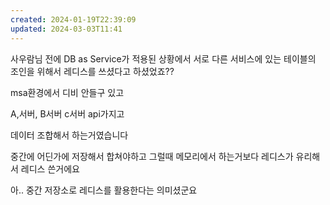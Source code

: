```yaml
---
created: 2024-01-19T22:39:09
updated: 2024-03-03T11:41
---
```

사우람님 전에 DB as Service가 적용된 상황에서 서로 다른 서비스에 있는 테이블의 조인을 위해서 레디스를 쓰셨다고 하셨었죠??

msa환경에서 디비 안들구 있고

A,서버, B서버 c서버 api가지고

데이터 조합해서 하는거였습니다

중간에 어딘가에 저장해서 합쳐야하고 그럴때 메모리에서 하는거보다 레디스가 유리해서 레디스 쓴거에요

아.. 중간 저장소로 레디스를 활용한다는 의미셨군요